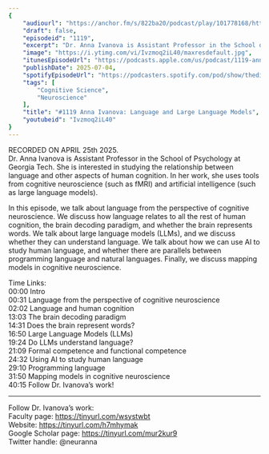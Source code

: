 ```yaml
---
{
	"audiourl": "https://anchor.fm/s/822ba20/podcast/play/101778168/https%3A%2F%2Fd3ctxlq1ktw2nl.cloudfront.net%2Fstaging%2F2025-3-25%2F5b07bf9a-e944-6297-7756-eda6eb1fac0b.m4a",
	"draft": false,
	"episodeid": "1119",
	"excerpt": "Dr. Anna Ivanova is Assistant Professor in the School of Psychology at Georgia Tech. She is interested in studying the relationship between language and other aspects of human cognition. In her work, she uses tools from cognitive neuroscience (such as fMRI) and artificial intelligence (such as large language models).",
	"image": "https://i.ytimg.com/vi/Ivzmoq2iL40/maxresdefault.jpg",
	"itunesEpisodeUrl": "https://podcasts.apple.com/us/podcast/1119-anna-ivanova-language-and-large-language-models/id1451347236?i=1000715753010&uo=4",
	"publishDate": 2025-07-04,
	"spotifyEpisodeUrl": "https://podcasters.spotify.com/pod/show/thedissenter/episodes/1119-Anna-Ivanova-Language-and-Large-Language-Models-e320h9o",
	"tags": [
		"Cognitive Science",
		"Neuroscience"
	],
	"title": "#1119 Anna Ivanova: Language and Large Language Models",
	"youtubeid": "Ivzmoq2iL40"
}
---
```

RECORDED ON APRIL 25th 2025.  
Dr. Anna Ivanova is Assistant Professor in the School of Psychology at Georgia Tech. She is interested in studying the relationship between language and other aspects of human cognition. In her work, she uses tools from cognitive neuroscience (such as fMRI) and artificial intelligence (such as large language models).

In this episode, we talk about language from the perspective of cognitive neuroscience. We discuss how language relates to all the rest of human cognition, the brain decoding paradigm, and whether the brain represents words. We talk about large language models (LLMs), and we discuss whether they can understand language. We talk about how we can use AI to study human language, and whether there are parallels between programming language and natural languages. Finally, we discuss mapping models in cognitive neuroscience.

Time Links:  
<time>00:00</time> Intro  
<time>00:31</time> Language from the perspective of cognitive neuroscience  
<time>02:02</time> Language and human cognition  
<time>13:03</time> The brain decoding paradigm  
<time>14:31</time> Does the brain represent words?  
<time>16:50</time> Large Language Models (LLMs)  
<time>19:24</time> Do LLMs understand language?  
<time>21:09</time> Formal competence and functional competence  
<time>24:32</time> Using AI to study human language  
<time>29:10</time> Programming language  
<time>31:50</time> Mapping models in cognitive neuroscience  
<time>40:15</time> Follow Dr. Ivanova’s work!

---

Follow Dr. Ivanova’s work:  
Faculty page: https://tinyurl.com/wsystwbt  
Website: https://tinyurl.com/h7mhymak  
Google Scholar page: https://tinyurl.com/mur2kur9  
Twitter handle: @neuranna
